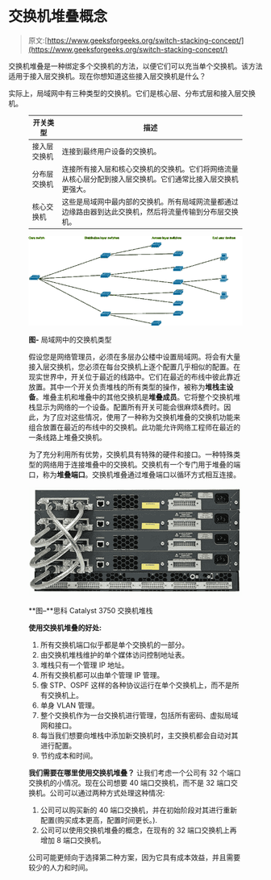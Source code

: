 # 交换机堆叠概念

> 原文:[https://www.geeksforgeeks.org/switch-stacking-concept/](https://www.geeksforgeeks.org/switch-stacking-concept/)

交换机堆叠是一种绑定多个交换机的方法，以便它们可以充当单个交换机。该方法适用于接入层交换机。现在你想知道这些接入层交换机是什么？

实际上，局域网中有三种类型的交换机。它们是核心层、分布式层和接入层交换机。

<figure class="table">

| 开关类型 | 描述 |
| --- | --- |
| 接入层交换机 | 连接到最终用户设备的交换机。 |
| 分布层交换机 | 连接所有接入层和核心交换机的交换机。它们将网络流量从核心层分配到接入层交换机。它们通常比接入层交换机更强大。 |
| 核心交换机 | 这些是局域网中最内部的交换机。所有局域网流量都通过边缘路由器到达此交换机，然后将流量传输到分布层交换机。 |

![](img/fbac8605920115faf43138987d99f394.png)

**图-** 局域网中的交换机类型

假设您是网络管理员，必须在多层办公楼中设置局域网。将会有大量接入层交换机，您必须在每台交换机上逐个配置几乎相似的配置。在现实世界中，开关位于最近的线路中。它们在最近的布线中彼此靠近放置。其中一个开关负责堆栈的所有类型的操作，被称为**堆栈主设备**。堆叠主机和堆叠中的其他交换机是**堆叠成员**。它将整个交换机堆栈显示为网络的一个设备。配置所有开关可能会很麻烦&费时。因此，为了应对这些情况，使用了一种称为交换机堆叠的交换机功能来组合放置在最近的布线中的交换机。此功能允许网络工程师在最近的一条线路上堆叠交换机。

为了充分利用所有优势，交换机具有特殊的硬件和接口。一种特殊类型的网络用于连接堆叠中的交换机。交换机有一个专门用于堆叠的端口，称为**堆叠端口**。交换机堆叠通过堆叠端口以循环方式相互连接。

![](img/9b44765f70643c080ee081594df42540.png)

**图–**思科 Catalyst 3750 交换机堆栈

**使用交换机堆叠的好处:**

1.  所有交换机端口似乎都是单个交换机的一部分。
2.  由交换机堆栈维护的单个媒体访问控制地址表。
3.  堆栈只有一个管理 IP 地址。
4.  所有交换机都可以由单个管理 IP 管理。
5.  像 STP、OSPF 这样的各种协议运行在单个交换机上，而不是所有交换机上。
6.  单身 VLAN 管理。
7.  整个交换机作为一台交换机进行管理，包括所有密码、虚拟局域网和接口。
8.  每当我们想要向堆栈中添加新交换机时，主交换机都会自动对其进行配置。
9.  节约成本和时间。

**我们需要在哪里使用交换机堆叠？**
让我们考虑一个公司有 32 个端口交换机的小情况。现在公司想要 40 端口交换机，而不是 32 端口交换机。公司可以通过两种方式处理这种情况:

1.  公司可以购买新的 40 端口交换机，并在初始阶段对其进行重新配置(购买成本更高，配置时间更长。).
2.  公司可以使用交换机堆叠的概念，在现有的 32 端口交换机上再增加 8 端口交换机。

公司可能更倾向于选择第二种方案，因为它具有成本效益，并且需要较少的人力和时间。

</figure>